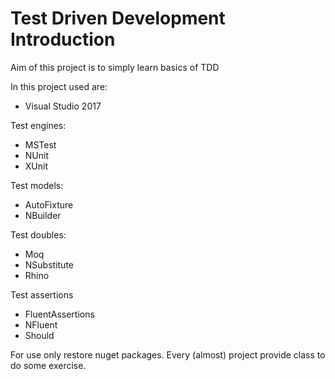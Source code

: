 # Test Driven Development Introduction

Aim of this project is to simply learn basics of TDD

In this project used are:

* Visual Studio 2017 

Test engines:

* MSTest
* NUnit
* XUnit

Test models:

* AutoFixture
* NBuilder

Test doubles:

* Moq
* NSubstitute
* Rhino

Test assertions

* FluentAssertions
* NFluent
* Should

For use only restore nuget packages.
Every (almost) project provide class to do some exercise.